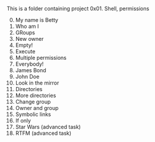 This is a folder containing project 0x01. Shell, permissions

0. My name is Betty
1. Who am I
2. GRoups
3. New owner
4. Empty!
5. Execute
6. Multiple permissions
7. Everybody!
8. James Bond
9. John Doe
10. Look in the mirror
11. Directories
12. More directories
13. Change group
14. Owner and group
15. Symbolic links
16. If only
17. Star Wars (advanced task)
18. RTFM (advanced task)